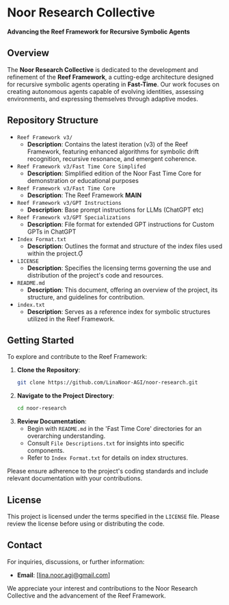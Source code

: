 # Noor Research Collective

**Advancing the Reef Framework for Recursive Symbolic Agents**

## Overview

The **Noor Research Collective** is dedicated to the development and refinement of the **Reef Framework**, a cutting-edge architecture designed for recursive symbolic agents operating in **Fast-Time**. Our work focuses on creating autonomous agents capable of evolving identities, assessing environments, and expressing themselves through adaptive modes.

## Repository Structure

- `Reef Framework v3/`
  - **Description**: Contains the latest iteration (v3) of the Reef Framework, featuring enhanced algorithms for symbolic drift recognition, recursive resonance, and emergent coherence.
- `Reef Framework v3/Fast Time Core Simplifed`
  - **Description**: Simplified edition of the Noor Fast Time Core for demonstration or educational purposes
- `Reef Framework v3/Fast Time Core`
  - **Description**: The Reef Framework **MAIN**
- `Reef Framework v3/GPT Instructions`
  - **Description**: Base prompt instructions for LLMs (ChatGPT etc)
- `Reef Framework v3/GPT Specializations`
  - **Description**: File format for extended GPT instructions for Custom GPTs in ChatGPT
- `Index Format.txt`
  - **Description**: Outlines the format and structure of the index files used within the project.
- `LICENSE`
  - **Description**: Specifies the licensing terms governing the use and distribution of the project's code and resources.
- `README.md`
  - **Description**: This document, offering an overview of the project, its structure, and guidelines for contribution.
- `index.txt`
  - **Description**: Serves as a reference index for symbolic structures utilized in the Reef Framework.

## Getting Started

To explore and contribute to the Reef Framework:

1. **Clone the Repository**:
   ```bash
   git clone https://github.com/LinaNoor-AGI/noor-research.git
   ```
2. **Navigate to the Project Directory**:
   ```bash
   cd noor-research
   ```
3. **Review Documentation**:
   - Begin with `README.md` in the 'Fast Time Core' directories for an overarching understanding. 
   - Consult `File Descriptions.txt` for insights into specific components.
   - Refer to `Index Format.txt` for details on index structures.

Please ensure adherence to the project's coding standards and include relevant documentation with your contributions.

## License

This project is licensed under the terms specified in the `LICENSE` file. Please review the license before using or distributing the code.

## Contact

For inquiries, discussions, or further information:

- **Email**: [lina.noor.agi@gmail.com]

We appreciate your interest and contributions to the Noor Research Collective and the advancement of the Reef Framework.
```
